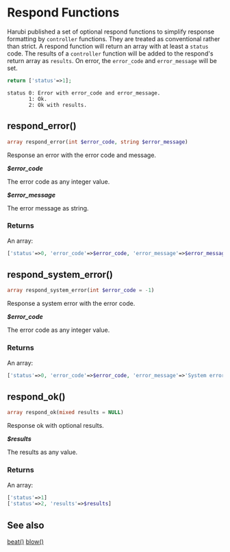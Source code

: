 Respond Functions
=================

Harubi published a set of optional respond functions to simplify response formatting by `controller` functions. They are treated as conventional rather than strict. A respond function will return an array with at least a `status` code. The results of a `controller` function will be added to the respond's return array as `results`. On error, the `error_code` and `error_message` will be set.
```php
return ['status'=>1];
```
```
status 0: Error with error_code and error_message.
       1: Ok.
       2: Ok with results.
```

## respond_error()
```php
array respond_error(int $error_code, string $error_message)
```
Response an error with the error code and message.

***$error_code***

The error code as any integer value.

***$error_message***

The error message as string.

### Returns

An array:
```php
['status'=>0, 'error_code'=>$error_code, 'error_message'=>$error_message]
```

## respond_system_error()
```php
array respond_system_error(int $error_code = -1)
```
Response a system error with the error code.

***$error_code***

The error code as any integer value.

### Returns

An array:
```php
['status'=>0, 'error_code'=>$error_code, 'error_message'=>'System error']
```

## respond_ok()
```php
array respond_ok(mixed results = NULL)
```
Response ok with optional results.

***$results***

The results as any value.

### Returns

An array:
```php
['status'=>1]
['status'=>2, 'results'=>$results]
```

## See also

[beat()](beat.md)
[blow()](blow.md)
